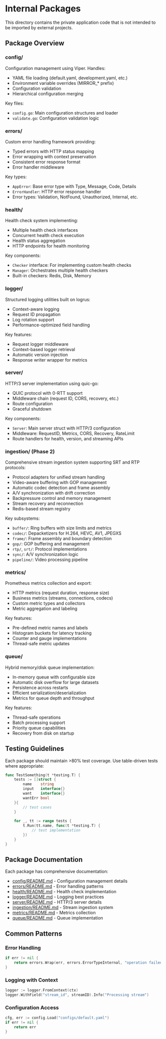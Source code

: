 # Internal Packages

This directory contains the private application code that is not intended to be imported by external projects.

## Package Overview

### config/
Configuration management using Viper. Handles:
- YAML file loading (default.yaml, development.yaml, etc.)
- Environment variable overrides (MIRROR_* prefix)
- Configuration validation
- Hierarchical configuration merging

Key files:
- `config.go`: Main configuration structures and loader
- `validate.go`: Configuration validation logic

### errors/
Custom error handling framework providing:
- Typed errors with HTTP status mapping
- Error wrapping with context preservation
- Consistent error response format
- Error handler middleware

Key types:
- `AppError`: Base error type with Type, Message, Code, Details
- `ErrorHandler`: HTTP error response handler
- Error types: Validation, NotFound, Unauthorized, Internal, etc.

### health/
Health check system implementing:
- Multiple health check interfaces
- Concurrent health check execution
- Health status aggregation
- HTTP endpoints for health monitoring

Key components:
- `Checker` interface: For implementing custom health checks
- `Manager`: Orchestrates multiple health checkers
- Built-in checkers: Redis, Disk, Memory

### logger/
Structured logging utilities built on logrus:
- Context-aware logging
- Request ID propagation
- Log rotation support
- Performance-optimized field handling

Key features:
- Request logger middleware
- Context-based logger retrieval
- Automatic version injection
- Response writer wrapper for metrics

### server/
HTTP/3 server implementation using quic-go:
- QUIC protocol with 0-RTT support
- Middleware chain (request ID, CORS, recovery, etc.)
- Route configuration
- Graceful shutdown

Key components:
- `Server`: Main server struct with HTTP/3 configuration
- Middleware: RequestID, Metrics, CORS, Recovery, RateLimit
- Route handlers for health, version, and streaming APIs

### ingestion/ (Phase 2)
Comprehensive stream ingestion system supporting SRT and RTP protocols:
- Protocol adapters for unified stream handling
- Video-aware buffering with GOP management
- Automatic codec detection and frame assembly
- A/V synchronization with drift correction
- Backpressure control and memory management
- Stream recovery and reconnection
- Redis-based stream registry

Key subsystems:
- `buffer/`: Ring buffers with size limits and metrics
- `codec/`: Depacketizers for H.264, HEVC, AV1, JPEGXS
- `frame/`: Frame assembly and boundary detection
- `gop/`: GOP buffering and management
- `rtp/`, `srt/`: Protocol implementations
- `sync/`: A/V synchronization logic
- `pipeline/`: Video processing pipeline

### metrics/
Prometheus metrics collection and export:
- HTTP metrics (request duration, response size)
- Business metrics (streams, connections, codecs)
- Custom metric types and collectors
- Metric aggregation and labeling

Key features:
- Pre-defined metric names and labels
- Histogram buckets for latency tracking
- Counter and gauge implementations
- Thread-safe metric updates

### queue/
Hybrid memory/disk queue implementation:
- In-memory queue with configurable size
- Automatic disk overflow for large datasets
- Persistence across restarts
- Efficient serialization/deserialization
- Metrics for queue depth and throughput

Key features:
- Thread-safe operations
- Batch processing support
- Priority queue capabilities
- Recovery from disk on startup

## Testing Guidelines

Each package should maintain >80% test coverage. Use table-driven tests where appropriate:

```go
func TestSomething(t *testing.T) {
    tests := []struct {
        name    string
        input   interface{}
        want    interface{}
        wantErr bool
    }{
        // test cases
    }
    
    for _, tt := range tests {
        t.Run(tt.name, func(t *testing.T) {
            // test implementation
        })
    }
}
```

## Package Documentation

Each package has comprehensive documentation:
- [config/README.md](config/README.md) - Configuration management details
- [errors/README.md](errors/README.md) - Error handling patterns
- [health/README.md](health/README.md) - Health check implementation
- [logger/README.md](logger/README.md) - Logging best practices
- [server/README.md](server/README.md) - HTTP/3 server details
- [ingestion/README.md](ingestion/README.md) - Stream ingestion system
- [metrics/README.md](metrics/README.md) - Metrics collection
- [queue/README.md](queue/README.md) - Queue implementation

## Common Patterns

### Error Handling
```go
if err != nil {
    return errors.Wrap(err, errors.ErrorTypeInternal, "operation failed", http.StatusInternalServerError)
}
```

### Logging with Context
```go
logger := logger.FromContext(ctx)
logger.WithField("stream_id", streamID).Info("Processing stream")
```

### Configuration Access
```go
cfg, err := config.Load("configs/default.yaml")
if err != nil {
    return err
}
```
